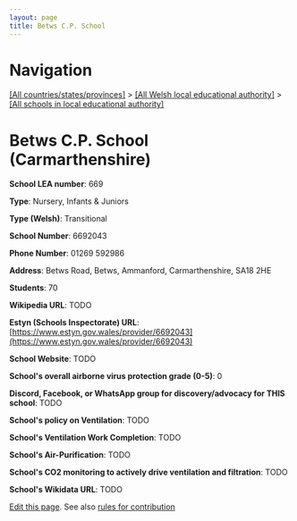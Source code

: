 ```yaml
---
layout: page
title: Betws C.P. School
---
```

# Navigation

[[All countries/states/provinces]](../../..) > [[All Welsh local educational authority]](../..) > [[All schools in local educational authority]](..)

# Betws C.P. School (Carmarthenshire)

**School LEA number**: 669

**Type**: Nursery, Infants & Juniors

**Type (Welsh)**: Transitional

**School Number**: 6692043

**Phone Number**: 01269 592986

**Address**: Betws Road, Betws, Ammanford, Carmarthenshire, SA18 2HE

**Students**: 70

**Wikipedia URL**: TODO

**Estyn (Schools Inspectorate) URL**: [https://www.estyn.gov.wales/provider/6692043](https://www.estyn.gov.wales/provider/6692043)

**School Website**: TODO

**School's overall airborne virus protection grade (0-5)**: 0

**Discord, Facebook, or WhatsApp group for discovery/advocacy for THIS school**: TODO

**School's policy on Ventilation**: TODO

**School's Ventilation Work Completion**: TODO

**School's Air-Purification**: TODO

**School's CO2 monitoring to actively drive ventilation and filtration**: TODO

**School's Wikidata URL**: TODO




[Edit this page](https://github.com/ventilate-schools/Wales/edit/prif/./Carmarthenshire/Betws_C.P._School.md). See also [rules for contribution](../../../contribution-rules/)